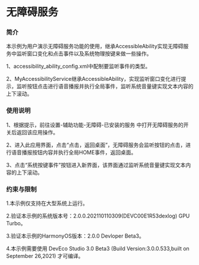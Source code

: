 # 无障碍服务<a name="ZH-CN_TOPIC_0000001133985994"></a>

### 简介<a name="section104mcpsimp"></a>

本示例为用户演示无障碍服务功能的使用，继承AccessibleAbility实现无障碍服务中监听窗口变化和点击事件以及系统物理按键来做一些操作。

1、accessibility\_ability\_config.xml中配制要监听事件的类型。

2、MyAccessibilityService继承AccessibleAbility，实现监听窗口变化进行提示，监听按钮点击进行语音播报并执行全局事件，监听系统音量键实现文本内容的上下滚动。

### 使用说明<a name="section110mcpsimp"></a>

1、根据提示，前往设置-辅助功能-无障碍-已安装的服务 中打开无障碍服务的开关后返回该应用操作。

2、进入此应用界面，点击“点击，返回桌面”，无障碍服务会监听按钮的点击，进行语音播报按钮内容并执行全局HOME事件，返回桌面。

3、点击“系统按键事件”按钮进入新界面，该界面通过监听系统音量键实现文本内容的上下滚动。

### 约束与限制<a name="section116mcpsimp"></a>

1.本示例仅支持在大型系统上运行。

2.验证本示例的系统版本号：2.0.0.202110110309(DEVC00E1R53dexlog) GPU Turbo。

3.验证本示例的HarmonyOS版本：2.0.0 Devloper Beta3。

4.本示例需要使用 DevEco Studio 3.0 Beta3 (Build Version:3.0.0.533,built on September 26,2021) 才可编译。

